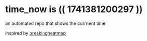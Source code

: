 # time_now is (( 1741381200297 ))

an automated repo that shows the currnent time

inspired by [breakingheatmap](https://github.com/breakingheatmap/breakingheatmap)